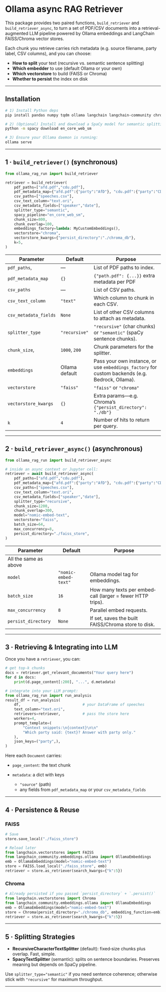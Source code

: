 # Ollama async RAG Retriever

This package provides two paired functions, `build_retriever` and `build_retriever_async`, to turn a set of PDF/CSV documents into a retrieval-augmented LLM pipeline powered by Ollama embeddings and LangChain FAISS/Chroma vector stores.

Each chunk you retrieve carries rich metadata (e.g. source filename, party label, CSV columns), and you can choose:

* **How to split** your text (recursive vs. semantic sentence splitting)
* **Which embedder** to use (default Ollama or your own)
* **Which vectorstore** to build (FAISS or Chroma)
* **Whether to persist** the index on disk

---

## Installation

```bash
# 1) Install Python deps
pip install pandas numpy tqdm ollama langchain langchain-community chromadb faiss-cpu spacy nest_asyncio

# 2) (Optional) Install and download a SpaCy model for semantic splitting:
python -m spacy download en_core_web_sm

# 3) Ensure your Ollama daemon is running:
ollama serve
```

---

## 1 · `build_retriever()` (synchronous)

```python
from ollama_rag_run import build_retriever

retriever = build_retriever(
    pdf_paths=["afd.pdf","cdu.pdf"],
    pdf_metadata_map={"afd.pdf":{"party":"AfD"}, "cdu.pdf":{"party":"CDU"}},
    csv_paths=["speeches.csv"],
    csv_text_column="text.ori",
    csv_metadata_fields=["speaker","date"],
    splitter_type="semantic",
    spacy_pipeline="en_core_web_sm",
    chunk_size=800,
    chunk_overlap=100,
    embeddings_factory=lambda: MyCustomEmbeddings(),
    vectorstore="chroma",
    vectorstore_kwargs={"persist_directory":"./chroma_db"},
    k=5,
)
```

| Parameter             | Default        | Purpose                                                                                         |
| --------------------- | -------------- | ----------------------------------------------------------------------------------------------- |
| `pdf_paths`,          | —              | List of PDF paths to index.                                                                     |
| `pdf_metadata_map`    | `{}`           | `{"path.pdf": {...}}` extra metadata per PDF                                                    |
| `csv_paths`           | —              | List of CSV paths.                                                                              |
| `csv_text_column`     | `"text"`       | Which column to chunk in each CSV.                                                              |
| `csv_metadata_fields` | `None`         | List of other CSV columns to attach as metadata.                                                |
| `splitter_type`       | `"recursive"`  | `"recursive"` (char chunks) or `"semantic"` (spaCy sentence chunks).                            |
| `chunk_size`,         | `1000`, `200`  | Chunk parameters for the splitter.                                                              |
| `embeddings`          | Ollama default | Pass your own instance, or use `embeddings_factory` for custom backends (e.g. Bedrock, Ollama). |
| `vectorstore`         | `"faiss"`      | `"faiss"` or `"chroma"`                                                                         |
| `vectorstore_kwargs`  | `{}`           | Extra params—e.g. Chroma’s `{"persist_directory": "./db"}`                                      |
| `k`                   | `4`            | Number of hits to return per query.                                                             |

---

## 2 · `build_retriever_async()` (asynchronous)

```python
from ollama_rag_run import build_retriever_async

# inside an async context or Jupyter cell:
retriever = await build_retriever_async(
    pdf_paths=["afd.pdf","cdu.pdf"],
    pdf_metadata_map={"afd.pdf":{"party":"AfD"}, "cdu.pdf":{"party":"CDU"}},
    csv_paths=["speeches.csv"],
    csv_text_column="text.ori",
    csv_metadata_fields=["speaker","date"],
    splitter_type="recursive",
    chunk_size=1200,
    chunk_overlap=300,
    model="nomic-embed-text",
    vectorstore="faiss",
    batch_size=64,
    max_concurrency=8,
    persist_directory="./faiss_store",
)
```

| Parameter             | Default              | Purpose                                                    |
| --------------------- | -------------------- | ---------------------------------------------------------- |
| All the same as above |                      |                                                            |
| `model`               | `"nomic-embed-text"` | Ollama model tag for embeddings.                           |
| `batch_size`          | `16`                 | How many texts per embed‐call (larger = fewer HTTP trips). |
| `max_concurrency`     | `8`                  | Parallel embed requests.                                   |
| `persist_directory`   | `None`               | If set, saves the built FAISS/Chroma store to disk.        |

---

## 3 · Retrieving & Integrating into LLM

Once you have a `retriever`, you can:

```python
# get top-k chunks
docs = retriever.get_relevant_documents("Your query here")
for d in docs:
    print(d.page_content[:200], "...", d.metadata)

# integrate into your LLM prompt:
from ollama_rag_run import run_analysis
result_df = run_analysis(
    df,                            # your DataFrame of speeches
    text_column="text.ori",
    retrievers=retriever,          # pass the store here
    workers=4,
    prompt_template=(
        "Context snippets:\n{context}\n\n"
        "Which party said: {text}? Answer with party only."
    ),
    json_keys=("party",),
)
```

Here each `Document` carries:

* `page_content`: the text chunk
* `metadata`: a dict with keys

  * `"source"` (path)
  * any fields from `pdf_metadata_map` or your `csv_metadata_fields`

---

## 4 · Persistence & Reuse

### FAISS

```python
# Save
store.save_local("./faiss_store")

# Reload later
from langchain.vectorstores import FAISS
from langchain_community.embeddings.ollama import OllamaEmbeddings
emb = OllamaEmbeddings(model="nomic-embed-text")
store = FAISS.load_local("./faiss_store", emb)
retriever = store.as_retriever(search_kwargs={"k":5})
```

### Chroma

```python
# Already persisted if you passed `persist_directory` + `.persist()`
from langchain.vectorstores import Chroma
from langchain_community.embeddings.ollama import OllamaEmbeddings
emb = OllamaEmbeddings(model="nomic-embed-text")
store = Chroma(persist_directory="./chroma_db", embedding_function=emb)
retriever = store.as_retriever(search_kwargs={"k":5})
```

---

## 5 · Splitting Strategies

* **RecursiveCharacterTextSplitter** (default): fixed‐size chunks plus overlap. Fast, simple.
* **SpacyTextSplitter** (semantic): splits on sentence boundaries. Preserves meaning but depends on SpaCy pipeline.

Use `splitter_type="semantic"` if you need sentence coherence; otherwise stick with `"recursive"` for maximum throughput.

---



